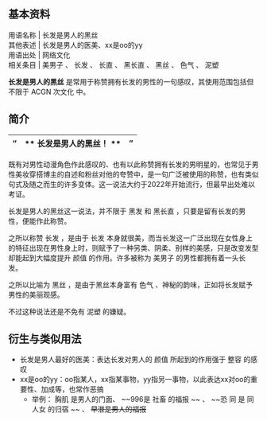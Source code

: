 **基本资料**  
---  
用语名称  |  长发是男人的黑丝   
其他表述  |  长发是男人的医美、xx是oo的yy   
用语出处  |  网络文化   
相关条目  |  美男子  、  长发  、  长直  、  黑长直  、  黑丝  、  色气  、  泥塑   
  
**长发是男人的黑丝** 是常用于称赞拥有长发的男性的一句感叹，其使用范围包括但不限于  ACGN  次文化  中。

##  简介

“  |  ** 长发是男人的黑丝！  ** |  ”   
---|---|---  
  
既有对男性动漫角色作此感叹的、也有以此称赞拥有长发的男明星的，也常见于男性美妆穿搭博主的自述和粉丝对他的夸赞中，是一句广泛被使用的称赞，也有类似句式及随之而生的许多变体。这一说法大约于2022年开始流行，但最早出处难以考证。

长发是男人的黑丝这一说法，并不限于  黑发  和  黑长直  ，只要是留有长发的男性，便能作此称赞。

之所以称赞  长发  ，是由于  长发
本身就很美，而当长发这一广泛出现在女性身上的特征出现在男性身上时，则赋予了一种另类、阴柔、别样的美感，只是改变发型却能起到大幅度提升  颜值
的作用。许多被称为  美男子  的男性都拥有着一头长发。

之所以比喻为  黑丝  ，是由于黑丝本身富有  色气  、神秘的韵味，正如将长发赋予男性的美丽观感。

不过这种说法还是不免有  泥塑  的嫌疑。

##  衍生与类似用法

  * 长发是男人最好的医美：表达长发对男人的  颜值  所起到的作用强于  整容  的感叹 
  * xx是oo的yy：oo指某人，xx指某事物，yy指另一事物，以此表达xx对oo的重要性、加成等，也常作恶搞 
    * 举例：  胸肌  是男人的门面、 ~~996是 社畜  的福报 ~~ 、 ~~恐 同  是  同人女  的归宿 ~~ 、 ~~早泄是男人的福报~~